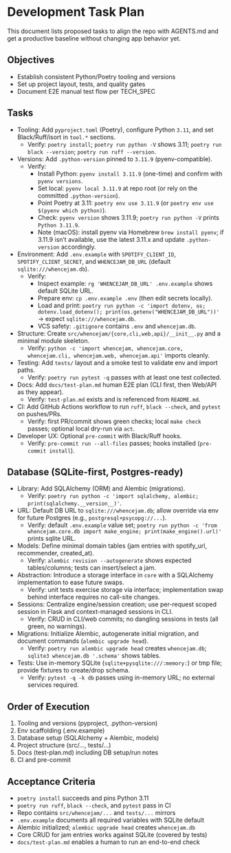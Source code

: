 # Development Task Plan

This document lists proposed tasks to align the repo with AGENTS.md and get a productive baseline without changing app behavior yet.

## Objectives
- Establish consistent Python/Poetry tooling and versions
- Set up project layout, tests, and quality gates
- Document E2E manual test flow per TECH_SPEC

## Tasks
- Tooling: Add `pyproject.toml` (Poetry), configure Python `3.11`, and set Black/Ruff/isort in `tool.*` sections.
  - Verify: `poetry install`; `poetry run python -V` shows 3.11; `poetry run black --version`; `poetry run ruff --version`.
- Versions: Add `.python-version` pinned to `3.11.9` (pyenv-compatible).
  - Verify:
    - Install Python: `pyenv install 3.11.9` (one-time) and confirm with `pyenv versions`.
    - Set local: `pyenv local 3.11.9` at repo root (or rely on the committed `.python-version`).
    - Point Poetry at 3.11: `poetry env use 3.11.9` (or `poetry env use $(pyenv which python)`).
    - Check: `pyenv version` shows 3.11.9; `poetry run python -V` prints `Python 3.11.9`.
    - Note (macOS): install pyenv via Homebrew `brew install pyenv`; if 3.11.9 isn’t available, use the latest 3.11.x and update `.python-version` accordingly.
- Environment: Add `.env.example` with `SPOTIFY_CLIENT_ID`, `SPOTIFY_CLIENT_SECRET`, and `WHENCEJAM_DB_URL` (default `sqlite:///whencejam.db`).
  - Verify:
    - Inspect example: `rg 'WHENCEJAM_DB_URL' .env.example` shows default SQLite URL.
    - Prepare env: `cp .env.example .env` (then edit secrets locally).
    - Load and print: `poetry run python -c 'import dotenv, os; dotenv.load_dotenv(); print(os.getenv("WHENCEJAM_DB_URL"))'` → expect `sqlite:///whencejam.db`.
    - VCS safety: `.gitignore` contains `.env` and `whencejam.db`.
- Structure: Create `src/whencejam/{core,cli,web,api}/__init__.py` and a minimal module skeleton.
  - Verify: `python -c 'import whencejam, whencejam.core, whencejam.cli, whencejam.web, whencejam.api'` imports cleanly.
- Testing: Add `tests/` layout and a smoke test to validate env and import paths.
  - Verify: `poetry run pytest -q` passes with at least one test collected.
- Docs: Add `docs/test-plan.md` human E2E plan (CLI first, then Web/API as they appear).
  - Verify: `test-plan.md` exists and is referenced from `README.md`.
- CI: Add GitHub Actions workflow to run `ruff`, `black --check`, and `pytest` on pushes/PRs.
  - Verify: first PR/commit shows green checks; local `make check` passes; optional local dry-run via `act`.
- Developer UX: Optional `pre-commit` with Black/Ruff hooks.
  - Verify: `pre-commit run --all-files` passes; hooks installed (`pre-commit install`).

## Database (SQLite-first, Postgres-ready)
- Library: Add SQLAlchemy (ORM) and Alembic (migrations).
  - Verify: `poetry run python -c 'import sqlalchemy, alembic; print(sqlalchemy.__version__)'`.
- URL: Default DB URL to `sqlite:///whencejam.db`; allow override via env for future Postgres (e.g., `postgresql+psycopg://...`).
  - Verify: default `.env.example` value set; `poetry run python -c 'from whencejam.core.db import make_engine; print(make_engine().url)'` prints sqlite URL.
- Models: Define minimal domain tables (jam entries with spotify_url, recommender, created_at).
  - Verify: `alembic revision --autogenerate` shows expected tables/columns; tests can insert/select a jam.
- Abstraction: Introduce a storage interface in `core` with a SQLAlchemy implementation to ease future swaps.
  - Verify: unit tests exercise storage via interface; implementation swap behind interface requires no call-site changes.
- Sessions: Centralize engine/session creation; use per-request scoped session in Flask and context-managed sessions in CLI.
  - Verify: CRUD in CLI/web commits; no dangling sessions in tests (all green, no warnings).
- Migrations: Initialize Alembic, autogenerate initial migration, and document commands (`alembic upgrade head`).
  - Verify: `poetry run alembic upgrade head` creates `whencejam.db`; `sqlite3 whencejam.db '.schema'` shows tables.
- Tests: Use in-memory SQLite (`sqlite+pysqlite:///:memory:`) or tmp file; provide fixtures to create/drop schema.
  - Verify: `pytest -q -k db` passes using in-memory URL; no external services required.

## Order of Execution
1) Tooling and versions (pyproject, .python-version)
2) Env scaffolding (.env.example)
3) Database setup (SQLAlchemy + Alembic, models)
4) Project structure (src/…, tests/…)
5) Docs (test-plan.md) including DB setup/run notes
6) CI and pre-commit

## Acceptance Criteria
- `poetry install` succeeds and pins Python 3.11
- `poetry run ruff`, `black --check`, and `pytest` pass in CI
- Repo contains `src/whencejam/...` and `tests/...` mirrors
- `.env.example` documents all required variables with SQLite default
- Alembic initialized; `alembic upgrade head` creates `whencejam.db`
- Core CRUD for jam entries works against SQLite (covered by tests)
- `docs/test-plan.md` enables a human to run an end-to-end check
